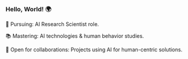 <!-- ### Hi there 👋 -->

### Hello, World! 🌍

🎯 Pursuing: AI Research Scientist role.

📚 Mastering: AI technologies & human behavior studies.

🤝 Open for collaborations: Projects using AI for human-centric solutions.


<!--
**RiversGravity/RiversGravity** is a ✨ _special_ ✨ repository because its `README.md` (this file) appears on your GitHub profile.

Here are some ideas to get you started:

- 🔭 I’m currently working on ...
- 🌱 I’m currently learning ...
- 👯 I’m looking to collaborate on ...
- 🤔 I’m looking for help with ...
- 💬 Ask me about ...
- 📫 How to reach me: ...
- 😄 Pronouns: ...
- ⚡ Fun fact: ...
-->

